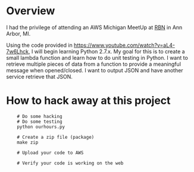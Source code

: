 # Overview
I had the privilege of attending an AWS Michigan MeetUp at [RBN](http://www.rightbrainnetworks.com/) in Ann Arbor, MI.

Using the code provided in https://www.youtube.com/watch?v=aL4-7w6Lhck, I will begin learning Python 2.7.x. My goal for this is to create a small lambda function and learn how to do unit testing in Python. I want to retrieve multiple pieces of data from a function to provide a meaningful message when opened/closed. I want to output JSON and have another service retrieve that JSON.

# How to hack away at this project

        # Do some hacking
        # Do some testing
        python ourhours.py

        # Create a zip file (package)
        make zip

        # Upload your code to AWS

        # Verify your code is working on the web

